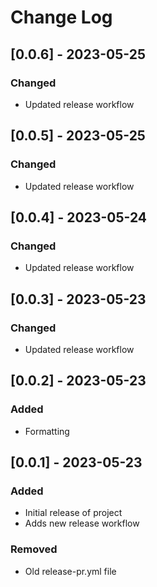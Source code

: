# Change Log

## [0.0.6] - 2023-05-25

### Changed

-  Updated release workflow

## [0.0.5] - 2023-05-25

### Changed

-  Updated release workflow

## [0.0.4] - 2023-05-24

### Changed

-  Updated release workflow

## [0.0.3] - 2023-05-23

### Changed

-  Updated release workflow

## [0.0.2] - 2023-05-23

### Added

-  Formatting

## [0.0.1] - 2023-05-23

### Added

-  Initial release of project
-  Adds new release workflow

### Removed

-  Old release-pr.yml file

